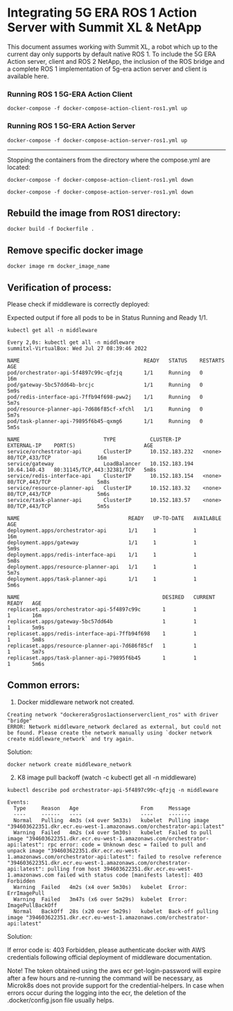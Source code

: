 # Integrating 5G ERA ROS 1 Action Server with Summit XL & NetApp


This document assumes working with Summit XL, a robot which up to the current day
only supports by default native ROS 1. To include the 5G ERA Action server, client and ROS 2 NetApp,
the inclusion of the ROS bridge and a complete ROS 1 implementation of 5g-era action server and client is available here.

### Running ROS 1 5G-ERA Action Client

```shell
docker-compose -f docker-compose-action-client-ros1.yml up
```
### Running ROS 1 5G-ERA Action Server

```shell
docker-compose -f docker-compose-action-server-ros1.yml up
```

___

Stopping the containers from the directory where the compose.yml are located:

```shell
docker-compose -f docker-compose-action-client-ros1.yml down
```


```shell
docker-compose -f docker-compose-action-server-ros1.yml down
```

## Rebuild the image from ROS1 directory:

```shell
docker build -f Dockerfile .
```

## Remove specific docker image

```shell
docker image rm docker_image_name
```

## Verification of process:
Please check if middleware is correctly deployed:

Expected output if fore all pods to be in Status Running and Ready 1/1.
```shell
kubectl get all -n middleware  
```

```shell
Every 2,0s: kubectl get all -n middleware                                                                                                              summitxl-VirtualBox: Wed Jul 27 08:39:46 2022

NAME                                        READY   STATUS    RESTARTS   AGE
pod/orchestrator-api-5f4897c99c-qfzjq       1/1     Running   0          16m
pod/gateway-5bc57dd64b-brcjc                1/1     Running   0          5m9s
pod/redis-interface-api-7ffb94f698-pww2j    1/1     Running   0          5m7s
pod/resource-planner-api-7d686f85cf-xfchl   1/1     Running   0          5m7s
pod/task-planner-api-79895f6b45-qxmg6       1/1     Running   0          5m5s

NAME                           TYPE           CLUSTER-IP       EXTERNAL-IP    PORT(S)                      AGE
service/orchestrator-api       ClusterIP      10.152.183.232   <none>         80/TCP,433/TCP               16m
service/gateway                LoadBalancer   10.152.183.194   10.64.140.43   80:31145/TCP,443:32381/TCP   5m8s
service/redis-interface-api    ClusterIP      10.152.183.154   <none>         80/TCP,443/TCP               5m8s
service/resource-planner-api   ClusterIP      10.152.183.32    <none>         80/TCP,443/TCP               5m6s
service/task-planner-api       ClusterIP      10.152.183.57    <none>         80/TCP,443/TCP               5m5s

NAME                                   READY   UP-TO-DATE   AVAILABLE   AGE
deployment.apps/orchestrator-api       1/1     1            1           16m
deployment.apps/gateway                1/1     1            1           5m9s
deployment.apps/redis-interface-api    1/1     1            1           5m8s
deployment.apps/resource-planner-api   1/1     1            1           5m7s
deployment.apps/task-planner-api       1/1     1            1           5m6s

NAME                                              DESIRED   CURRENT   READY   AGE
replicaset.apps/orchestrator-api-5f4897c99c       1         1         1       16m
replicaset.apps/gateway-5bc57dd64b                1         1         1       5m9s
replicaset.apps/redis-interface-api-7ffb94f698    1         1         1       5m8s
replicaset.apps/resource-planner-api-7d686f85cf   1         1         1       5m7s
replicaset.apps/task-planner-api-79895f6b45       1         1         1       5m6s
```


## Common errors:

1) Docker middleware network not created.

```shell
Creating network "dockerera5gros1actionserverclient_ros" with driver "bridge"
ERROR: Network middleware_network declared as external, but could not be found. Please create the network manually using `docker network create middleware_network` and try again.
```

Solution:

```shell
docker network create middleware_network
```

2) K8 image pull backoff (watch -c kubectl get all -n middleware)

```shell
kubectl describe pod orchestrator-api-5f4897c99c-qfzjq -n middleware
```

```shell
Events:
  Type     Reason   Age                    From     Message
  ----     ------   ----                   ----     -------
  Normal   Pulling  4m3s (x4 over 5m33s)   kubelet  Pulling image "394603622351.dkr.ecr.eu-west-1.amazonaws.com/orchestrator-api:latest"
  Warning  Failed   4m2s (x4 over 5m30s)   kubelet  Failed to pull image "394603622351.dkr.ecr.eu-west-1.amazonaws.com/orchestrator-api:latest": rpc error: code = Unknown desc = failed to pull and unpack image "394603622351.dkr.ecr.eu-west-1.amazonaws.com/orchestrator-api:latest": failed to resolve reference "394603622351.dkr.ecr.eu-west-1.amazonaws.com/orchestrator-api:latest": pulling from host 394603622351.dkr.ecr.eu-west-1.amazonaws.com failed with status code [manifests latest]: 403 Forbidden
  Warning  Failed   4m2s (x4 over 5m30s)   kubelet  Error: ErrImagePull
  Warning  Failed   3m47s (x6 over 5m29s)  kubelet  Error: ImagePullBackOff
  Normal   BackOff  28s (x20 over 5m29s)   kubelet  Back-off pulling image "394603622351.dkr.ecr.eu-west-1.amazonaws.com/orchestrator-api:latest"
```

Solution: 

If error code is: 403 Forbidden, please authenticate docker with AWS credentials following official deployment of middleware documentation.


Note!
The token obtained using the aws ecr get-login-password will expire after a few hours and re-running
the command will be necessary, as Microk8s does not provide support for the credential-helpers. In
case when errors occur during the logging into the ecr, the deletion of the .docker/config.json file
usually helps.


